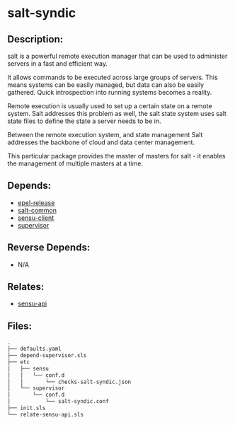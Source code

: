 # salt-syndic

## Description:

salt is a powerful remote execution manager that can be used to administer servers in a fast and efficient way.

It allows commands to be executed across large groups of servers. This means systems can be easily managed, but data can also be easily gathered.  Quick introspection into running systems becomes a reality.

Remote execution is usually used to set up a certain state on a remote system. Salt addresses this problem as well, the salt state system uses salt state files to define the state a server needs to be in.

Between the remote execution system, and state management Salt addresses the backbone of cloud and data center management.

This particular package provides the master of masters for salt - it enables the management of multiple masters at a time.

## Depends:

  -  [epel-release](/salt/epel-release)
  -  [salt-common](/salt/salt-common)
  -  [sensu-client](/salt/sensu-client)
  -  [supervisor](/salt/supervisor)

## Reverse Depends:

  -  N/A

## Relates:

  -  [sensu-api](/salt/sensu-api)

## Files:

```bash
.
├── defaults.yaml
├── depend-supervisor.sls
├── etc
│   ├── sensu
│   │   └── conf.d
│   │       └── checks-salt-syndic.json
│   └── supervisor
│       └── conf.d
│           └── salt-syndic.conf
├── init.sls
└── relate-sensu-api.sls
```
